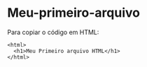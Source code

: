 # Meu-primeiro-arquivo

Para copiar o código em HTML:
```
<html>
  <h1>Meu Primeiro arquivo HTML</h1>
</html>
```
